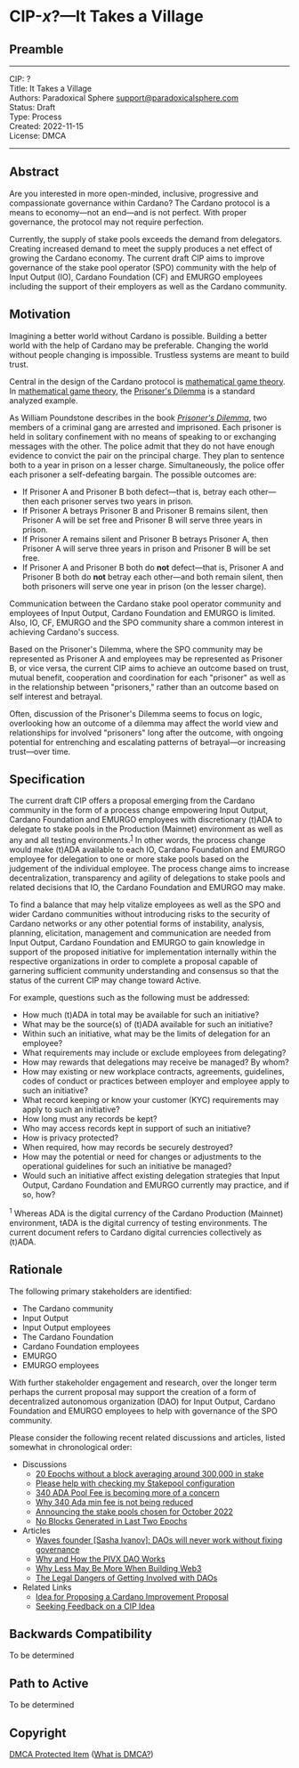 # CIP-_x_?—It Takes a Village

## Preamble

---

CIP: ?  
Title: It Takes a Village  
Authors: Paradoxical Sphere <support@paradoxicalsphere.com>  
Status: Draft  
Type: Process  
Created: 2022-11-15  
License: DMCA  

---

## Abstract

Are you interested in more open-minded, inclusive, progressive and compassionate governance within Cardano? The Cardano protocol is a means to economy—not an end—and is not perfect. With proper governance, the protocol may not require perfection.

Currently, the supply of stake pools exceeds the demand from delegators. Creating increased demand to meet the supply produces a net effect of growing the Cardano economy. The current draft CIP aims to improve governance of the stake pool operator (SPO) community with the help of Input Output (IO), Cardano Foundation (CF) and EMURGO employees including the support of their employers as well as the Cardano community.

## Motivation

Imagining a better world without Cardano is possible. Building a better world with the help of Cardano may be preferable. Changing the world without people changing is impossible. Trustless systems are meant to build trust.

Central in the design of the Cardano protocol is [mathematical game theory](https://cardano.org/ouroboros/). In [mathematical game theory](https://en.wikipedia.org/wiki/Game_theory), the [Prisoner's Dilemma](https://en.wikipedia.org/wiki/Prisoner%27s_dilemma) is a standard analyzed example.

As William Poundstone describes in the book [_Prisoner's Dilemma_](https://www.worldcat.org/title/23383657), two members of a criminal gang are arrested and imprisoned. Each prisoner is held in solitary confinement with no means of speaking to or exchanging messages with the other. The police admit that they do not have enough evidence to convict the pair on the principal charge. They plan to sentence both to a year in prison on a lesser charge. Simultaneously, the police offer each prisoner a self-defeating bargain. The possible outcomes are:

- If Prisoner A and Prisoner B both defect—that is, betray each other—then each prisoner serves two years in prison.
- If Prisoner A betrays Prisoner B and Prisoner B remains silent, then Prisoner A will be set free and Prisoner B will serve three years in prison.
- If Prisoner A remains silent and Prisoner B betrays Prisoner A, then Prisoner A will serve three years in prison and Prisoner B will be set free.
- If Prisoner A and Prisoner B both do **not** defect—that is, Prisoner A and Prisoner B both do **not** betray each other—and both remain silent, then both prisoners will serve one year in prison (on the lesser charge).

Communication between the Cardano stake pool operator community and employees of Input Output, Cardano Foundation and EMURGO is limited. Also, IO, CF, EMURGO and the SPO community share a common interest in achieving Cardano's success.

Based on the Prisoner's Dilemma, where the SPO community may be represented as Prisoner A and employees may be represented as Prisoner B, or vice versa, the current CIP aims to achieve an outcome based on trust, mutual benefit, cooperation and coordination for each "prisoner" as well as in the relationship between "prisoners," rather than an outcome based on self interest and betrayal.

Often, discussion of the Prisoner's Dilemma seems to focus on logic, overlooking how an outcome of a dilemma may affect the world view and relationships for involved "prisoners" long after the outcome, with ongoing potential for entrenching and escalating patterns of betrayal—or increasing trust—over time.

## Specification

The current draft CIP offers a proposal emerging from the Cardano community in the form of a process change empowering Input Output, Cardano Foundation and EMURGO employees with discretionary (t)ADA to delegate to stake pools in the Production (Mainnet) environment as well as any and all testing environments.<sup><a href="#tada">1</a></sup> In other words, the process change would make (t)ADA available to each IO, Cardano Foundation and EMURGO employee for delegation to one or more stake pools based on the judgement of the individual employee. The process change aims to increase decentralization, transparency and agility of delegations to stake pools and related decisions that IO, the Cardano Foundation and EMURGO may make.

To find a balance that may help vitalize employees as well as the SPO and wider Cardano communities without introducing risks to the security of Cardano networks or any other potential forms of instability, analysis, planning, elicitation, management and communication are needed from Input Output, Cardano Foundation and EMURGO to gain knowledge in support of the proposed initiative for implementation internally within the respective organizations in order to complete a proposal capable of garnering sufficient community understanding and consensus so that the status of the current CIP may change toward Active.

For example, questions such as the following must be addressed:

- How much (t)ADA in total may be available for such an initiative?
- What may be the source(s) of (t)ADA available for such an initiative?
- Within such an initiative, what may be the limits of delegation for an employee?
- What requirements may include or exclude employees from delegating?
- How may rewards that delegations may receive be managed? By whom?
- How may existing or new workplace contracts, agreements, guidelines, codes of conduct or practices between employer and employee apply to such an initiative?
- What record keeping or know your customer (KYC) requirements may apply to such an initiative?
- How long must any records be kept?
- Who may access records kept in support of such an initiative?
- How is privacy protected?
- When required, how may records be securely destroyed?
- How may the potential or need for changes or adjustments to the operational guidelines for such an initiative be managed?
- Would such an initiative affect existing delegation strategies that Input Output, Cardano Foundation and EMURGO currently may practice, and if so, how?

<a name="tada"></a><sup>1</sup> Whereas ADA is the digital currency of the Cardano Production (Mainnet) environment, tADA is the digital currency of testing environments. The current document refers to Cardano digital currencies collectively as (t)ADA. 

## Rationale

The following primary stakeholders are identified:

- The Cardano community
- Input Output
- Input Output employees
- The Cardano Foundation
- Cardano Foundation employees
- EMURGO
- EMURGO employees

With further stakeholder engagement and research, over the longer term perhaps the current proposal may support the creation of a form of decentralized autonomous organization (DAO) for Input Output, Cardano Foundation and EMURGO employees to help with governance of the SPO community.

Please consider the following recent related discussions and articles, listed somewhat in chronological order:

* Discussions
    - [20 Epochs without a block averaging around 300,000 in stake](https://forum.cardano.org/t/20-epochs-without-a-block-averaging-around-300-000-in-stake/101527)
    - [Please help with checking my Stakepool configuration](https://forum.cardano.org/t/please-help-with-checking-my-stakepool-configuration/101824/64)
    - [340 ADA Pool Fee is becoming more of a concern](https://forum.cardano.org/t/340-ada-pool-fee-is-becoming-more-of-a-concern/107035)
    - [Why 340 Ada min fee is not being reduced](https://forum.cardano.org/t/why-340-ada-min-fee-is-not-being-reduced/107412)
    - [Announcing the stake pools chosen for October 2022](https://forum.cardano.org/t/announcing-the-stake-pools-chosen-for-october-2022/109142/38)
    - [No Blocks Generated in Last Two Epochs](https://forum.cardano.org/t/no-blocks-generated-in-last-two-epochs/110662)
* Articles
    - [Waves founder [Sasha Ivanov]: DAOs will never work without fixing governance](https://cointelegraph.com/news/daos-will-never-work-without-fixing-governance)
    - [Why and How the PIVX DAO Works](https://pivx.org/news/why-and-how-the-pivx-dao-works)
    - [Why Less May Be More When Building Web3](https://cointelegraph.com/innovation-circle/why-less-may-be-more-when-building-web3)
    - [The Legal Dangers of Getting Involved with DAOs](https://cointelegraph.com/magazine/legal-dangers-getting-involved-daos/)
* Related Links
    - [Idea for Proposing a Cardano Improvement Proposal](https://forum.cardano.org/t/idea-for-proposing-a-cardano-improvement-proposal/107720)
    - [Seeking Feedback on a CIP Idea](https://forum.cardano.org/t/seeking-feedback-on-a-cip-idea/107889)

## Backwards Compatibility

To be determined

## Path to Active

To be determined

## Copyright

[DMCA Protected Item](https://www.dmca.com/r/69428j8) ([What is DMCA?](https://www.dmca.com/FAQ/What-is-DMCA))
